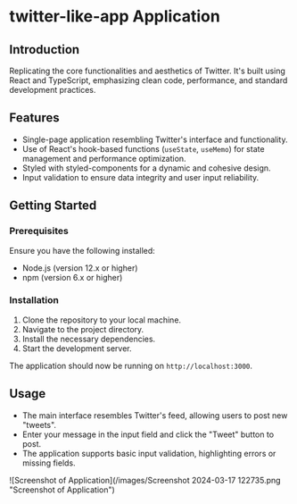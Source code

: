 # twitter-like-app Application

## Introduction
Replicating the core functionalities and aesthetics of Twitter. It's built using React and TypeScript, emphasizing clean code, performance, and standard development practices.

## Features
- Single-page application resembling Twitter's interface and functionality.
- Use of React's hook-based functions (`useState`, `useMemo`) for state management and performance optimization.
- Styled with styled-components for a dynamic and cohesive design.
- Input validation to ensure data integrity and user input reliability.

## Getting Started

### Prerequisites
Ensure you have the following installed:
- Node.js (version 12.x or higher)
- npm (version 6.x or higher)

### Installation
1. Clone the repository to your local machine.
2. Navigate to the project directory.
3. Install the necessary dependencies.
4. Start the development server.

The application should now be running on `http://localhost:3000`.

## Usage
- The main interface resembles Twitter's feed, allowing users to post new "tweets".
- Enter your message in the input field and click the "Tweet" button to post.
- The application supports basic input validation, highlighting errors or missing fields.


![Screenshot of Application](/images/Screenshot 2024-03-17 122735.png "Screenshot of Application")


